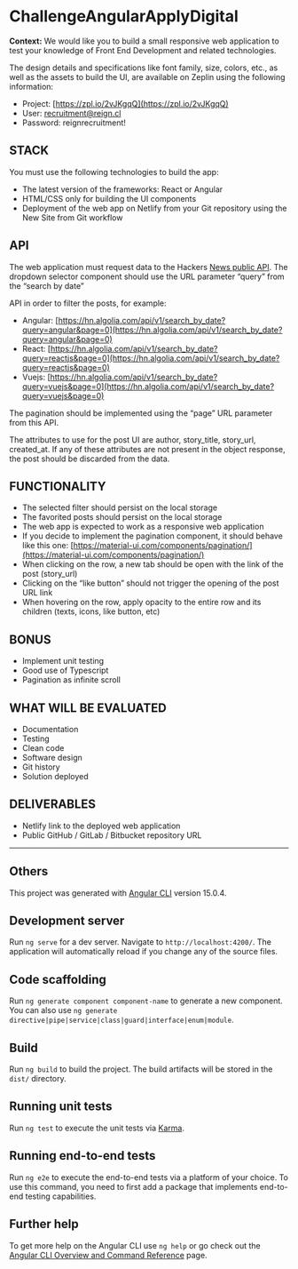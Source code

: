 # ChallengeAngularApplyDigital

**Context:** We would like you to build a small responsive web application to test your knowledge of Front End Development and related technologies.

The design details and specifications like font family, size, colors, etc., as well as the assets to build the UI, are available on Zeplin using the following information:


- Project: [https://zpl.io/2vJKgqQ](https://zpl.io/2vJKgqQ)
- User: recruitment@reign.cl
- Password: reignrecruitment!

## STACK

You must use the following technologies to build the app:

- The latest version of the frameworks: React or Angular
- HTML/CSS only for building the UI components
- Deployment of the web app on Netlify from your Git repository using the New Site
  from Git workflow

## API

The web application must request data to the Hackers [News public API](https://hn.algolia.com/api). The dropdown selector component should use the URL parameter “query” from the “search by date”

API in order to filter the posts, for example:

- Angular: [https://hn.algolia.com/api/v1/search_by_date?query=angular&page=0](https://hn.algolia.com/api/v1/search_by_date?query=angular&page=0)
- React: [https://hn.algolia.com/api/v1/search_by_date?query=reactjs&page=0](https://hn.algolia.com/api/v1/search_by_date?query=reactjs&page=0)
- Vuejs: [https://hn.algolia.com/api/v1/search_by_date?query=vuejs&page=0](https://hn.algolia.com/api/v1/search_by_date?query=vuejs&page=0)

The pagination should be implemented using the “page” URL parameter from this API.

The attributes to use for the post UI are author, story_title, story_url, created_at. If any of these attributes are not present in the object response, the post should be discarded from the data.

## FUNCTIONALITY

- The selected filter should persist on the local storage
- The favorited posts should persist on the local storage
- The web app is expected to work as a responsive web application
- If you decide to implement the pagination component, it should behave like this one: [https://material-ui.com/components/pagination/](https://material-ui.com/components/pagination/)
- When clicking on the row, a new tab should be open with the link of the post (story_url)
- Clicking on the “like button” should not trigger the opening of the post URL link
- When hovering on the row, apply opacity to the entire row and its children (texts, icons, like button, etc)

## BONUS

* Implement unit testing
* Good use of Typescript
* Pagination as infinite scroll

## WHAT WILL BE EVALUATED

* Documentation
* Testing
* Clean code
* Software design
* Git history
* Solution deployed

## DELIVERABLES

* Netlify link to the deployed web application
* Public GitHub / GitLab / Bitbucket repository URL

---

## Others

This project was generated with [Angular CLI](https://github.com/angular/angular-cli) version 15.0.4.

## Development server

Run `ng serve` for a dev server. Navigate to `http://localhost:4200/`. The application will automatically reload if you change any of the source files.

## Code scaffolding

Run `ng generate component component-name` to generate a new component. You can also use `ng generate directive|pipe|service|class|guard|interface|enum|module`.

## Build

Run `ng build` to build the project. The build artifacts will be stored in the `dist/` directory.

## Running unit tests

Run `ng test` to execute the unit tests via [Karma](https://karma-runner.github.io).

## Running end-to-end tests

Run `ng e2e` to execute the end-to-end tests via a platform of your choice. To use this command, you need to first add a package that implements end-to-end testing capabilities.

## Further help

To get more help on the Angular CLI use `ng help` or go check out the [Angular CLI Overview and Command Reference](https://angular.io/cli) page.
